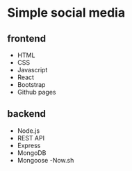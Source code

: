 # Simple social media

## frontend

- HTML
- CSS
- Javascript
- React
- Bootstrap
- Github pages

## backend

- Node.js
- REST API
- Express
- MongoDB
- Mongoose
 -Now.sh
